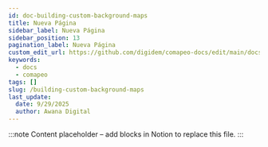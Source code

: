 ```yaml
---
id: doc-building-custom-background-maps
title: Nueva Página
sidebar_label: Nueva Página
sidebar_position: 13
pagination_label: Nueva Página
custom_edit_url: https://github.com/digidem/comapeo-docs/edit/main/docs/customizing-comapeo/building-custom-background-maps.md
keywords:
  - docs
  - comapeo
tags: []
slug: /building-custom-background-maps
last_update:
  date: 9/29/2025
  author: Awana Digital
---
```


<!-- Placeholder content generated automatically because the Notion page is missing a Website Block. -->

:::note
Content placeholder – add blocks in Notion to replace this file.
:::
